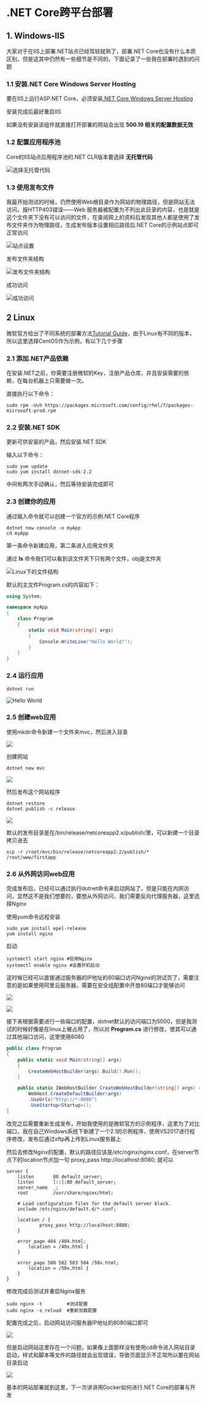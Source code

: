 # .NET Core跨平台部署

## 1. Windows-IIS

大家对于在IIS上部署.NET站点已经驾轻就熟了，部署.NET Core也没有什么本质区别，但是这其中仍然有一些细节是不同的，下面记录了一些我在部署时遇到的问题

### 1.1 安装.NET Core Windows Server Hosting

要在IIS上运行ASP.NET Core，必须安装[.NET Core Windows Server Hosting](https://go.microsoft.com/fwlink/?linkid=848766)

安装完成后最好重启IIS

如果没有安装该组件就直接打开部署的网站会出现 **500.19 相关的配置数据无效**

### 1.2 配置应用程序池

Core的IIS站点应用程序池的.NET CLR版本要选择 **无托管代码**

![选择无托管代码](http://ww1.sinaimg.cn/large/aa003451ly1fxx0ebct6jj208h08qwei.jpg)

### 1.3 使用发布文件

我最开始测试的时候，仍然使用Web根目录作为网站的物理路径，但是网站无法访问，报HTTP403错误——Web 服务器被配置为不列出此目录的内容，也是就是这个文件夹下没有可以访问的文件，在查阅网上的资料后发现其他人都是使用了发布文件夹作为物理路径，生成发布版本设置相应路径后.NET Core的示例站点即可正常访问

![站点设置](http://ww1.sinaimg.cn/large/aa003451gy1fxx18gcxzuj20ei0c03yq.jpg)

发布文件夹结构

![发布文件夹结构](http://ww1.sinaimg.cn/large/aa003451gy1fxx197219yj205w0643yg.jpg)

成功访问

![成功访问](http://ww1.sinaimg.cn/large/aa003451gy1fxx1kbuhe9j20y60kqgoo.jpg)

## 2 Linux

微软官方给出了不同系统的部署方法[Tutorial Guide](https://dotnet.microsoft.com/learn/dotnet/hello-world-tutorial)，由于Linux有不同的版本，所以这里选择CentOS作为示例，有以下几个步骤

### 2.1 添加.NET产品依赖

在安装.NET之前，你需要注册微软的Key，注册产品仓库，并且安装需要的依赖，在每台机器上只需要做一次。

直接执行以下命令：

```shell
sudo rpm -Uvh https://packages.microsoft.com/config/rhel/7/packages-microsoft-prod.rpm
```

### 2.2 安装.NET SDK

更新可供安装的产品，然后安装.NET SDK

输入以下命令：

```shell
sudo yum update
sudo yum install dotnet-sdk-2.2
```

中间有两次手动确认，然后等待安装完成即可

### 2.3 创建你的应用

通过输入命令就可以创建一个官方的示例.NET Core程序

```shell
dotnet new console -o myApp
cd myApp
```

第一条命令新建应用，第二条进入应用文件夹

通过 **ls** 命令我们可以看到该文件夹下只有两个文件，obj是文件夹

![Linux下的文件结构](http://ww1.sinaimg.cn/large/aa003451gy1fxx2mlzf8vj208800wt8i.jpg)

默认的主文件Program.cs的内容如下：

```csharp
using System;

namespace myApp
{
    class Program
    {
        static void Main(string[] args)
        {
            Console.WriteLine("Hello World!");
        }
    }
}
```

### 2.4 运行应用

```shell
dotnet run
```

![Hello World](http://ww1.sinaimg.cn/large/aa003451gy1fxx53ni7msj209m00wgle.jpg)

### 2.5 创建web应用

使用mkdir命令新建一个文件夹mvc，然后进入目录

![](http://ww1.sinaimg.cn/large/aa003451gy1fy0tftn2qzj20ae01kdfx.jpg)

创建网站

```shell
dotnet new mvc
```

![](http://ww1.sinaimg.cn/large/aa003451gy1fy0tg2nkaqj20p608swhl.jpg)

然后发布这个网站程序

```shell
dotnet restore
dotnet publish -c release
```

![](http://ww1.sinaimg.cn/large/aa003451gy1fy0tgblv0mj20gd05qac8.jpg)

默认的发布目录是在/bin/release/netcoreapp2.x/publish/里，可以新建一个目录拷贝进去

```shell
scp -r /root/mvc/bin/release/netcoreapp2.2/publish/* /root/www/firstapp
```

### 2.6 从外网访问web应用

完成发布后，已经可以通过执行dotnet命令来启动网站了，但是只能在内网访问，显然这不是我们想要的，要想从外网访问，我们需要反向代理服务器，这里选择Nginx

使用yum命令远程安装

```shell
sudo yum install epel-release
yum install nginx
```

启动

```shell
systemctl start nginx #启用Nginx
systemctl enable nginx #设置开机启动
```

这时候已经可以直接通过服务器的IP地址的80端口访问Nginx的测试页了，需要注意的是如果使用阿里云服务器，需要在安全组配置中开放80端口才能够访问

![](http://ww1.sinaimg.cn/large/aa003451gy1fy0xewme1yj21hb0ca415.jpg)

![](http://ww1.sinaimg.cn/large/aa003451gy1fy0xf76ahqj21aw0f5jsr.jpg)

接下来根据需要进行一些端口的配置，dotnet默认的访问端口为5000，但是我测试的时候好像是在linux上被占用了，所以对 **Program.cs** 进行修改，使其可以通过其他端口访问，这里使用8080

```csharp
public class Program
{
    public static void Main(string[] args)
    {
        CreateWebHostBuilder(args).Build().Run();
    }

    public static IWebHostBuilder CreateWebHostBuilder(string[] args) =>
        WebHost.CreateDefaultBuilder(args)
        .UseUrls("http://*:8080")
        .UseStartup<Startup>();
}
```

改完之后需要重新生成发布，开始我使用的是微软官方的示例程序，这里为了对比端口，我在自己Windows系统下新建了一个2.1的示例程序，使用VS2017进行程序修改，发布后通过xftp再上传到Linux服务器上

然后去修改Nginx的配置，默认的路径应该是/etc/nginx/nginx.conf，在server节点下的location节点加一句 proxy_pass http://localhost:8080; 就可以

```shell
server {
    listen       80 default_server;
    listen       [::]:80 default_server;
    server_name  _;
    root         /usr/share/nginx/html;

    # Load configuration files for the default server block.
    include /etc/nginx/default.d/*.conf;

    location / {
		    proxy_pass http://localhost:8080;
    }

    error_page 404 /404.html;
        location = /40x.html {
    }

    error_page 500 502 503 504 /50x.html;
        location = /50x.html {
    }
}
```

修改完成后测试并重启Nginx服务

```shell
sudo nginx -t         #测试配置
sudo nginx -s reload  #重新加载配置
```

配置完成之后，启动网站访问服务器IP地址的8080端口即可

![](http://ww1.sinaimg.cn/large/aa003451gy1fy0xfii7exj20iy04mgnh.jpg)

但是启动网站这里存在一个问题，如果像上面那样没有使用cd命令进入网站目录启动，样式和脚本等文件的路径就会出现错误，导致页面显示不正常所以要在网站目录启动

![](http://ww1.sinaimg.cn/large/aa003451gy1fy0xfszsy8j20gb03pgms.jpg)

基本的网站部署就到这里，下一次讲讲用Docker如何进行.NET Core的部署与开发
